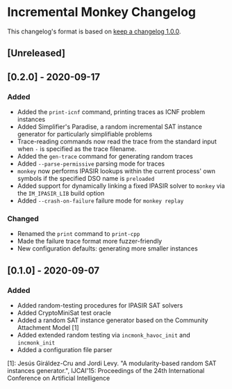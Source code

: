# Incremental Monkey Changelog

This changelog's format is based on [keep a changelog 1.0.0](https://keepachangelog.com/en/1.0.0/).

## [Unreleased]

## [0.2.0] - 2020-09-17

### Added
- Added the `print-icnf` command, printing traces as ICNF problem instances
- Added Simplifier's Paradise, a random incremental SAT instance generator for particularly simplifiable problems
- Trace-reading commands now read the trace from the standard input when `-` is specified as the trace filename.
- Added the `gen-trace` command for generating random traces
- Added `--parse-permissive` parsing mode for traces
- `monkey` now performs IPASIR lookups within the current process' own symbols if the specified DSO name is `preloaded`
- Added support for dynamically linking a fixed IPASIR solver to `monkey` via the `IM_IPASIR_LIB` build option
- Added `--crash-on-failure` failure mode for `monkey replay`

### Changed

- Renamed the `print` command to `print-cpp`
- Made the failure trace format more fuzzer-friendly
- New configuration defaults: generating more smaller instances

## [0.1.0] - 2020-09-07
### Added
- Added random-testing procedures for IPASIR SAT solvers
- Added CryptoMiniSat test oracle
- Added a random SAT instance generator based on the Community Attachment Model [1]
- Added extended random testing via `incmonk_havoc_init` and `incmonk_init`
- Added a configuration file parser


[1]: Jesús Giráldez-Cru and Jordi Levy. "A modularity-based random SAT instances generator.", IJCAI'15: Proceedings of the 24th International Conference on Artificial Intelligence
